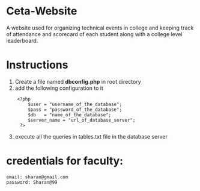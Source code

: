 # Ceta-Website

A website used for organizing technical events in college and keeping track of attendance and scorecard of each student along with a college level leaderboard.

# Instructions
1) Create a file named **dbconfig.php** in root directory
2) add the following configuration to it

```
    <?php
        $user = "username_of_the_database";
        $pass = "password_of_the_database";
        $db   = "name_of_the_database";
        $server_name = "url_of_database_server";
     ?>
```

3) execute all the queries in tables.txt file in the database server

# credentials for faculty:
    email: sharan@gmail.com
    password: Sharan@99
